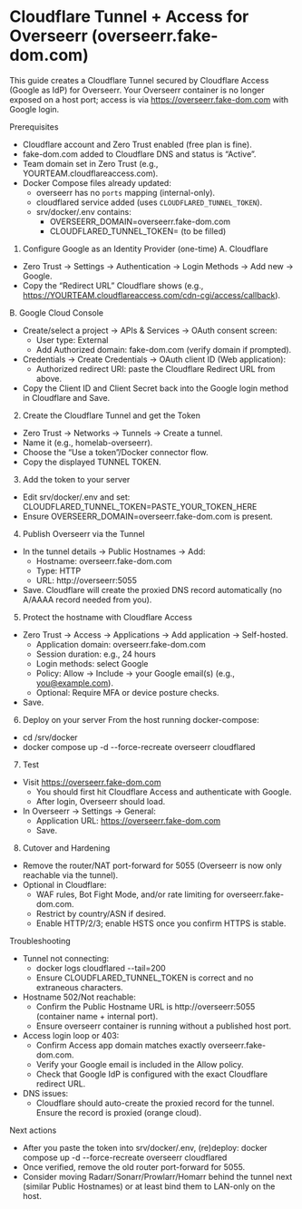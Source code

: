 # Cloudflare Tunnel + Access for Overseerr (overseerr.fake-dom.com)

This guide creates a Cloudflare Tunnel secured by Cloudflare Access (Google as IdP) for Overseerr. Your Overseerr container is no longer exposed on a host port; access is via https://overseerr.fake-dom.com with Google login.

Prerequisites
- Cloudflare account and Zero Trust enabled (free plan is fine).
- fake-dom.com added to Cloudflare DNS and status is “Active”.
- Team domain set in Zero Trust (e.g., YOURTEAM.cloudflareaccess.com).
- Docker Compose files already updated:
  - overseerr has no `ports` mapping (internal-only).
  - cloudflared service added (uses `CLOUDFLARED_TUNNEL_TOKEN`).
  - srv/docker/.env contains:
    - OVERSEERR_DOMAIN=overseerr.fake-dom.com
    - CLOUDFLARED_TUNNEL_TOKEN= (to be filled)

1) Configure Google as an Identity Provider (one-time)
A. Cloudflare
- Zero Trust → Settings → Authentication → Login Methods → Add new → Google.
- Copy the “Redirect URL” Cloudflare shows (e.g., https://YOURTEAM.cloudflareaccess.com/cdn-cgi/access/callback).

B. Google Cloud Console
- Create/select a project → APIs & Services → OAuth consent screen:
  - User type: External
  - Add Authorized domain: fake-dom.com (verify domain if prompted).
- Credentials → Create Credentials → OAuth client ID (Web application):
  - Authorized redirect URI: paste the Cloudflare Redirect URL from above.
- Copy the Client ID and Client Secret back into the Google login method in Cloudflare and Save.

2) Create the Cloudflare Tunnel and get the Token
- Zero Trust → Networks → Tunnels → Create a tunnel.
- Name it (e.g., homelab-overseerr).
- Choose the “Use a token”/Docker connector flow.
- Copy the displayed TUNNEL TOKEN.

3) Add the token to your server
- Edit srv/docker/.env and set:
  CLOUDFLARED_TUNNEL_TOKEN=PASTE_YOUR_TOKEN_HERE
- Ensure OVERSEERR_DOMAIN=overseerr.fake-dom.com is present.

4) Publish Overseerr via the Tunnel
- In the tunnel details → Public Hostnames → Add:
  - Hostname: overseerr.fake-dom.com
  - Type: HTTP
  - URL: http://overseerr:5055
- Save. Cloudflare will create the proxied DNS record automatically (no A/AAAA record needed from you).

5) Protect the hostname with Cloudflare Access
- Zero Trust → Access → Applications → Add application → Self-hosted.
  - Application domain: overseerr.fake-dom.com
  - Session duration: e.g., 24 hours
  - Login methods: select Google
  - Policy: Allow → Include → your Google email(s) (e.g., you@example.com).
  - Optional: Require MFA or device posture checks.
- Save.

6) Deploy on your server
From the host running docker-compose:
- cd /srv/docker
- docker compose up -d --force-recreate overseerr cloudflared

7) Test
- Visit https://overseerr.fake-dom.com
  - You should first hit Cloudflare Access and authenticate with Google.
  - After login, Overseerr should load.
- In Overseerr → Settings → General:
  - Application URL: https://overseerr.fake-dom.com
  - Save.

8) Cutover and Hardening
- Remove the router/NAT port-forward for 5055 (Overseerr is now only reachable via the tunnel).
- Optional in Cloudflare:
  - WAF rules, Bot Fight Mode, and/or rate limiting for overseerr.fake-dom.com.
  - Restrict by country/ASN if desired.
  - Enable HTTP/2/3; enable HSTS once you confirm HTTPS is stable.

Troubleshooting
- Tunnel not connecting:
  - docker logs cloudflared --tail=200
  - Ensure CLOUDFLARED_TUNNEL_TOKEN is correct and no extraneous characters.
- Hostname 502/Not reachable:
  - Confirm the Public Hostname URL is http://overseerr:5055 (container name + internal port).
  - Ensure overseerr container is running without a published host port.
- Access login loop or 403:
  - Confirm Access app domain matches exactly overseerr.fake-dom.com.
  - Verify your Google email is included in the Allow policy.
  - Check that Google IdP is configured with the exact Cloudflare redirect URL.
- DNS issues:
  - Cloudflare should auto-create the proxied record for the tunnel. Ensure the record is proxied (orange cloud).

Next actions
- After you paste the token into srv/docker/.env, (re)deploy: docker compose up -d --force-recreate overseerr cloudflared
- Once verified, remove the old router port-forward for 5055.
- Consider moving Radarr/Sonarr/Prowlarr/Homarr behind the tunnel next (similar Public Hostnames) or at least bind them to LAN-only on the host.
